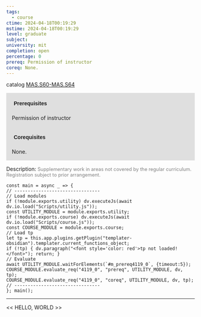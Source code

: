 ```yaml
---
tags:
  - course
ctime: 2024-04-18T00:19:29
mstime: 2024-04-18T00:19:29
level: graduate
subject: 
university: mit
completion: open
percentage: 0
prereq: Permission of instructor
coreq: None.
---
```


catalog [MAS.S60-MAS.S64](http://student.mit.edu/catalog/mMASa.html#MAS.S64)

<span style="display: block; padding: 15px; background-color: rgb(100, 100, 100, 0.2);"><font id="m_prereq4119_0" style="display: block; font-family: Arial, sans-serif; font-weight: bold; padding: 5px">Prerequisites</font><br><span id="prereq4119_0">Permission of instructor</span></span>
<span style="display: block; padding: 15px; background-color: rgb(100, 100, 100, 0.2);"><font id="m_coreq4119_0" style="display: block; font-family: Arial, sans-serif; font-weight: bold; padding: 5px">Corequisites</font><br><span id="coreq4119_0">None.</span></span>

<font style="">Description:</font>
<font style="color: grey; font-size: 0.8rem;">Supplementary work in areas not covered by the regular curriculum. Registration subject to prior arrangement.</font>

```dataviewjs
const main = async _ => {
// --------------------------------
// Load modules
if (!module.exports.utility) dv.executeJs(await dv.io.load("Scripts/utility.js"));
const UTILITY_MODULE = module.exports.utility;
if (!module.exports.course) dv.executeJs(await dv.io.load("Scripts/course.js"));
const COURSE_MODULE = module.exports.course;
// Load tp
let tp = this.app.plugins.getPlugin("templater-obsidian").templater.current_functions_object;
if (!tp) { dv.paragraph("<font style='color: red'>tp not loaded!</font>"); return; }
// Evaluate
await UTILITY_MODULE.waitForElements(`#m_prereq4119_0`, {timeout:5});
COURSE_MODULE.evaluate_req("4119_0", "prereq", UTILITY_MODULE, dv, tp);
COURSE_MODULE.evaluate_req("4119_0", "coreq", UTILITY_MODULE, dv, tp);
// --------------------------------
}; main();
```

---

<< HELLO, WORLD >>
